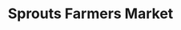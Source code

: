 ---
title: "Sprouts Farmers Market"
url: /albuquerque/sprouts-farmers-market-corrales-road-northwest/
shop: supermarket
---